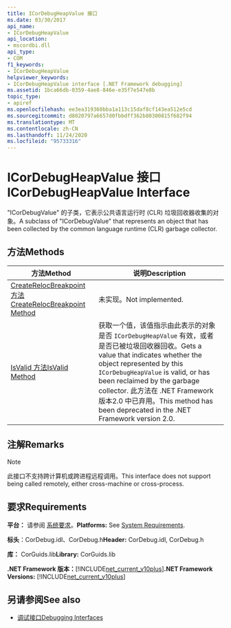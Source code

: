 ```yaml
---
title: ICorDebugHeapValue 接口
ms.date: 03/30/2017
api_name:
- ICorDebugHeapValue
api_location:
- mscordbi.dll
api_type:
- COM
f1_keywords:
- ICorDebugHeapValue
helpviewer_keywords:
- ICorDebugHeapValue interface [.NET Framework debugging]
ms.assetid: 1bca66db-0359-4ae8-846e-e35f7e547e8b
topic_type:
- apiref
ms.openlocfilehash: ee3ea319360bba1a113c15daf8cf143ea512e5cd
ms.sourcegitcommit: d8020797a6657d0fbbdff362b80300815f682f94
ms.translationtype: MT
ms.contentlocale: zh-CN
ms.lasthandoff: 11/24/2020
ms.locfileid: "95733316"
---
```

# <a name="icordebugheapvalue-interface"></a><span data-ttu-id="7a092-102">ICorDebugHeapValue 接口</span><span class="sxs-lookup"><span data-stu-id="7a092-102">ICorDebugHeapValue Interface</span></span>

<span data-ttu-id="7a092-103">"ICorDebugValue" 的子类，它表示公共语言运行时 (CLR) 垃圾回收器收集的对象。</span><span class="sxs-lookup"><span data-stu-id="7a092-103">A subclass of "ICorDebugValue" that represents an object that has been collected by the common language runtime (CLR) garbage collector.</span></span>  
  
## <a name="methods"></a><span data-ttu-id="7a092-104">方法</span><span class="sxs-lookup"><span data-stu-id="7a092-104">Methods</span></span>  
  
|<span data-ttu-id="7a092-105">方法</span><span class="sxs-lookup"><span data-stu-id="7a092-105">Method</span></span>|<span data-ttu-id="7a092-106">说明</span><span class="sxs-lookup"><span data-stu-id="7a092-106">Description</span></span>|  
|------------|-----------------|  
|[<span data-ttu-id="7a092-107">CreateRelocBreakpoint 方法</span><span class="sxs-lookup"><span data-stu-id="7a092-107">CreateRelocBreakpoint Method</span></span>](icordebugheapvalue-createrelocbreakpoint-method.md)|<span data-ttu-id="7a092-108">未实现。</span><span class="sxs-lookup"><span data-stu-id="7a092-108">Not implemented.</span></span>|  
|[<span data-ttu-id="7a092-109">IsValid 方法</span><span class="sxs-lookup"><span data-stu-id="7a092-109">IsValid Method</span></span>](icordebugheapvalue-isvalid-method.md)|<span data-ttu-id="7a092-110">获取一个值，该值指示由此表示的对象是否 `ICorDebugHeapValue` 有效，或者是否已被垃圾回收器回收。</span><span class="sxs-lookup"><span data-stu-id="7a092-110">Gets a value that indicates whether the object represented by this `ICorDebugHeapValue` is valid, or has been reclaimed by the garbage collector.</span></span> <span data-ttu-id="7a092-111">此方法在 .NET Framework 版本2.0 中已弃用。</span><span class="sxs-lookup"><span data-stu-id="7a092-111">This method has been deprecated in the .NET Framework version 2.0.</span></span>|  
  
## <a name="remarks"></a><span data-ttu-id="7a092-112">注解</span><span class="sxs-lookup"><span data-stu-id="7a092-112">Remarks</span></span>  
  
> [!NOTE]
> <span data-ttu-id="7a092-113">此接口不支持跨计算机或跨进程远程调用。</span><span class="sxs-lookup"><span data-stu-id="7a092-113">This interface does not support being called remotely, either cross-machine or cross-process.</span></span>  
  
## <a name="requirements"></a><span data-ttu-id="7a092-114">要求</span><span class="sxs-lookup"><span data-stu-id="7a092-114">Requirements</span></span>  

 <span data-ttu-id="7a092-115">**平台：** 请参阅 [系统要求](../../get-started/system-requirements.md)。</span><span class="sxs-lookup"><span data-stu-id="7a092-115">**Platforms:** See [System Requirements](../../get-started/system-requirements.md).</span></span>  
  
 <span data-ttu-id="7a092-116">**标头**：CorDebug.idl、CorDebug.h</span><span class="sxs-lookup"><span data-stu-id="7a092-116">**Header:** CorDebug.idl, CorDebug.h</span></span>  
  
 <span data-ttu-id="7a092-117">**库：** CorGuids.lib</span><span class="sxs-lookup"><span data-stu-id="7a092-117">**Library:** CorGuids.lib</span></span>  
  
 <span data-ttu-id="7a092-118">**.NET Framework 版本：**[!INCLUDE[net_current_v10plus](../../../../includes/net-current-v10plus-md.md)]</span><span class="sxs-lookup"><span data-stu-id="7a092-118">**.NET Framework Versions:** [!INCLUDE[net_current_v10plus](../../../../includes/net-current-v10plus-md.md)]</span></span>  
  
## <a name="see-also"></a><span data-ttu-id="7a092-119">另请参阅</span><span class="sxs-lookup"><span data-stu-id="7a092-119">See also</span></span>

- [<span data-ttu-id="7a092-120">调试接口</span><span class="sxs-lookup"><span data-stu-id="7a092-120">Debugging Interfaces</span></span>](debugging-interfaces.md)

